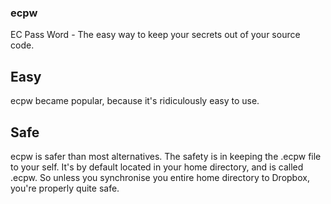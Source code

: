 ### ecpw
EC Pass Word - The easy way to keep your secrets out of your source code.

## Easy
ecpw became popular, because it's ridiculously easy to use.

## Safe
ecpw is safer than most alternatives. The safety is in keeping the .ecpw file to your self.
It's by default located in your home directory, and is called .ecpw.
So unless you synchronise you entire home directory to Dropbox, you're properly quite safe.

